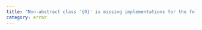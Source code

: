 ```yaml
---
title: "Non-abstract class '{0}' is missing implementations for the following members of '{1}': {2} and {3} more."
category: error
---
```

